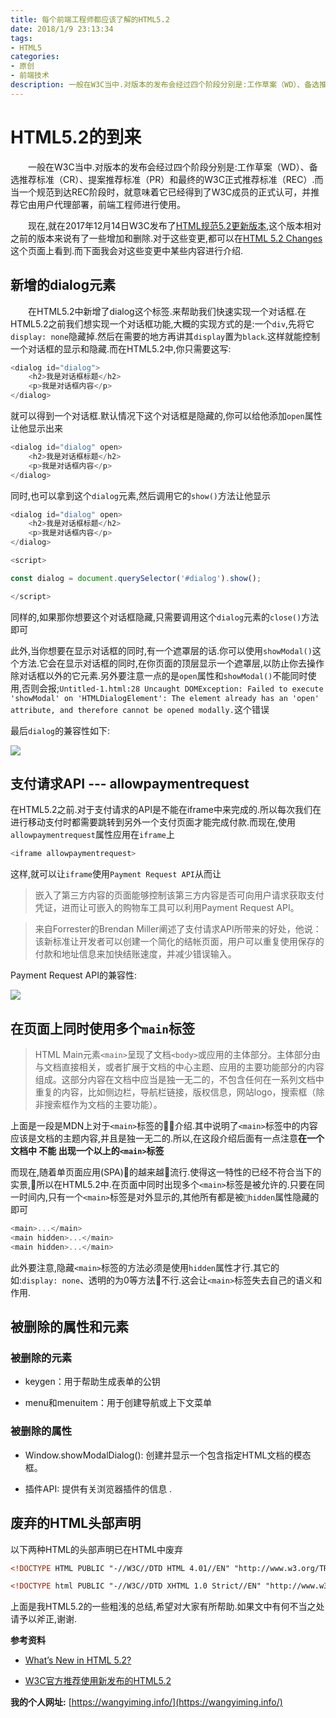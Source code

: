 ```yaml
---
title: 每个前端工程师都应该了解的HTML5.2
date: 2018/1/9 23:13:34
tags:
- HTML5
categories:
- 原创
- 前端技术
description: 一般在W3C当中.对版本的发布会经过四个阶段分别是:工作草案（WD）、备选推荐标准（CR）、提案推荐标准（PR）和最终的W3C正式推荐标准（REC）.而当一个规范到达REC阶段时，就意味着它已经得到了W3C成员的正式认可，并推荐它由用户代理部署，前端工程师进行使用。
---
```

# HTML5.2的到来

&emsp;&emsp;一般在W3C当中.对版本的发布会经过四个阶段分别是:工作草案（WD）、备选推荐标准（CR）、提案推荐标准（PR）和最终的W3C正式推荐标准（REC）.而当一个规范到达REC阶段时，就意味着它已经得到了W3C成员的正式认可，并推荐它由用户代理部署，前端工程师进行使用。

&emsp;&emsp;现在,就在2017年12月14日W3C发布了[HTML规范5.2更新版本](https://www.w3.org/TR/2017/REC-html52-20171214/index.html),这个版本相对之前的版本来说有了一些增加和删除.对于这些变更,都可以在[HTML 5.2 Changes](https://www.w3.org/TR/html52/changes.html#changes)这个页面上看到.而下面我会对这些变更中某些内容进行介绍.

## 新增的dialog元素

&emsp;&emsp;在HTML5.2中新增了dialog这个标签.来帮助我们快速实现一个对话框.在HTML5.2之前我们想实现一个对话框功能,大概的实现方式的是:一个`div`,先将它`display: none`隐藏掉.然后在需要的地方再讲其`display`置为`black`.这样就能控制一个对话框的显示和隐藏.而在HTML5.2中,你只需要这写:

```JavaScript
<dialog id="dialog">
    <h2>我是对话框标题</h2>
    <p>我是对话框内容</p>
</dialog>
```

就可以得到一个对话框.默认情况下这个对话框是隐藏的,你可以给他添加`open`属性让他显示出来

```JavaScript
<dialog id="dialog" open>
    <h2>我是对话框标题</h2>
    <p>我是对话框内容</p>
</dialog>
```

同时,也可以拿到这个`dialog`元素,然后调用它的`show()`方法让他显示

```JavaScript
<dialog id="dialog" open>
    <h2>我是对话框标题</h2>
    <p>我是对话框内容</p>
</dialog>

<script>

const dialog = document.querySelector('#dialog').show();

</script>
```

同样的,如果那你想要这个对话框隐藏,只需要调用这个`dialog`元素的`close()`方法即可

此外,当你想要在显示对话框的同时,有一个遮罩层的话.你可以使用`showModal()`这个方法.它会在显示对话框的同时,在你页面的顶层显示一个遮罩层,以防止你去操作除对话框以外的它元素.另外要注意一点的是`open`属性和`showModal()`不能同时使用,否则会报;`Untitled-1.html:28 Uncaught DOMException: Failed to execute 'showModal' on 'HTMLDialogElement': The element already has an 'open' attribute, and therefore cannot be opened modally.`这个错误

最后`dialog`的兼容性如下:

![](https://user-gold-cdn.xitu.io/2018/1/9/160db412504765b1?w=2356&h=984&f=png&s=207963)

## 支付请求API --- allowpaymentrequest

在HTML5.2之前.对于支付请求的API是不能在iframe中来完成的.所以每次我们在进行移动支付时都需要跳转到另外一个支付页面才能完成付款.而现在,使用`allowpaymentrequest`属性应用在`iframe`上

```JavaScript
<iframe allowpaymentrequest>
```

这样,就可以让`iframe`使用`Payment Request API`从而让
> 嵌入了第三方内容的页面能够控制该第三方内容是否可向用户请求获取支付凭证，进而让可嵌入的购物车工具可以利用Payment Request API。

> 来自Forrester的Brendan Miller阐述了支付请求API所带来的好处，他说：该新标准让开发者可以创建一个简化的结帐页面，用户可以重复使用保存的付款和地址信息来加快结账速度，并减少错误输入。

Payment Request API的兼容性:

![](https://user-gold-cdn.xitu.io/2018/1/9/160db4167d52b852?w=2352&h=930&f=png&s=196010)

## 在页面上同时使用多个`main`标签

> HTML Main元素`<main>`呈现了文档`<body>`或应用的主体部分。主体部分由与文档直接相关，或者扩展于文档的中心主题、应用的主要功能部分的内容组成。这部分内容在文档中应当是独一无二的，不包含任何在一系列文档中重复的内容，比如侧边栏，导航栏链接，版权信息，网站logo，搜索框（除非搜索框作为文档的主要功能）。

上面是一段是MDN上对于`<main>`标签的介绍.其中说明了`<main>`标签中的内容应该是文档的主题内容,并且是独一无二的.所以,在这段介绍后面有一点注意**在一个文档中 不能 出现一个以上的`<main>`标签**

而现在,随着单页面应用(SPA)的越来越流行.使得这一特性的已经不符合当下的实景,所以在HTML5.2中.在页面中同时出现多个`<main>`标签是被允许的.只要在同一时间内,只有一个`<main>`标签是对外显示的,其他所有都是被`hidden`属性隐藏的即可

```JavaScript
<main>...</main>
<main hidden>...</main>
<main hidden>...</main>
```

此外要注意,隐藏`<main>`标签的方法必须是使用`hidden`属性才行.其它的如:`display: none`、透明的为0等方法不行.这会让`<main>`标签失去自己的语义和作用.

## 被删除的属性和元素

### 被删除的元素

* keygen：用于帮助生成表单的公钥

* menu和menuitem：用于创建导航或上下文菜单

### 被删除的属性

* Window.showModalDialog(): 创建并显示一个包含指定HTML文档的模态框。

* 插件API: 提供有关浏览器插件的信息 .

## 废弃的HTML头部声明

以下两种HTML的头部声明已在HTML中废弃

```html
<!DOCTYPE HTML PUBLIC "-//W3C//DTD HTML 4.01//EN" "http://www.w3.org/TR/html4/strict.dtd">
```

```html
<!DOCTYPE html PUBLIC "-//W3C//DTD XHTML 1.0 Strict//EN" "http://www.w3.org/TR/xhtml1/DTD/xhtml1-strict.dtd">
```


上面是我HTML5.2的一些粗浅的总结,希望对大家有所帮助.如果文中有何不当之处请予以斧正,谢谢.

**参考资料**
* [What’s New in HTML 5.2?](https://bitsofco.de/whats-new-in-html-5-2/?utm_source=tuicool&utm_medium=referral)

* [W3C官方推荐使用新发布的HTML5.2](http://www.infoq.com/cn/news/2018/01/html-5-2-recommendation)

**我的个人网址:** [https://wangyiming.info/](https://wangyiming.info/)
